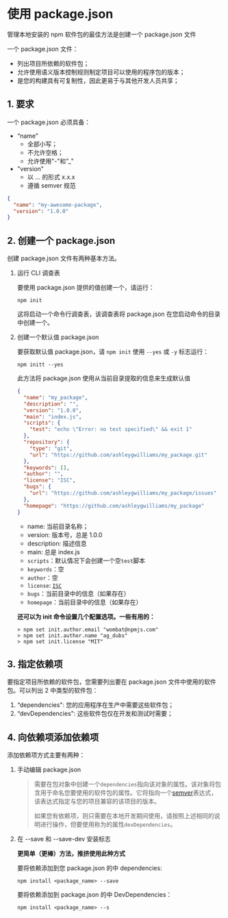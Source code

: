 #  使用 package.json

管理本地安装的 npm 软件包的最佳方法是创建一个 package.json 文件

一个 package.json 文件：

* 列出项目所依赖的软件包；
* 允许使用语义版本控制规则制定项目可以使用的程序包的版本；
* 是您的构建具有可复制性，因此更易于与其他开发人员共享；



## 1. 要求

一个 package.json 必须具备：

* “name"
  * 全部小写；
  * 不允许空格；
  * 允许使用"-"和”_"
* "version"
  * 以 ... 的形式 x.x.x
  * 遵循 semver 规范

```json
{
  "name": "my-awesome-package",
  "version": "1.0.0"
}
```



## 2. 创建一个 package.json

创建 package.json 文件有两种基本方法。

1. 运行 CLI 调查表

   要使用 package.json 提供的值创建一个，请运行：

   `npm init`

   这将启动一个命令行调查表，该调查表将 package.json 在您启动命令的目录中创建一个。

2. 创建一个默认值 package.json

   要获取默认值 package.json，请 `npm init` 使用 `--yes` 或 `-y` 标志运行：

   `npm initt --yes`

   此方法将 package.json 使用从当前目录提取的信息来生成默认值

   ```json
   {
     "name": "my_package",
     "description": "",
     "version": "1.0.0",
     "main": "index.js",
     "scripts": {
       "test": "echo \"Error: no test specified\" && exit 1"
     },
     "repository": {
       "type": "git",
       "url": "https://github.com/ashleygwilliams/my_package.git"
     },
     "keywords": [],
     "author": "",
     "license": "ISC",
     "bugs": {
       "url": "https://github.com/ashleygwilliams/my_package/issues"
     },
     "homepage": "https://github.com/ashleygwilliams/my_package"
   }
   ```

   * name: 当前目录名称；
   * version: 版本号，总是 1.0.0
   * description: 描述信息
   * main: 总是 index.js
   * `scripts`：默认情况下会创建一个空`test`脚本
   * `keywords`：空
   * `author`：空
   * `license`: [`ISC`](https://opensource.org/licenses/ISC)
   * `bugs`：当前目录中的信息（如果存在）
   * `homepage`：当前目录中的信息（如果存在）

   **还可以为 init 命令设置几个配置选项。一些有用的：**

   ```
   > npm set init.author.email "wombat@npmjs.com"
   > npm set init.author.name "ag_dubs"
   > npm set init.license "MIT"
   ```



## 3. 指定依赖项

要指定项目所依赖的软件包，您需要列出要在 package.json 文件中使用的软件包。可以列出 2 中类型的软件包：

1. “dependencies": 您的应用程序在生产中需要这些软件包；
2. “devDependencies": 这些软件包仅在开发和测试时需要；



## 4. 向依赖项添加依赖项

添加依赖项方式主要有两种：

1. 手动编辑 package.json

   > 需要在包对象中创建一个`dependencies`指向该对象的属性。该对象将包含用于命名您要使用的软件包的属性。它将指向一个[semver](https://www.npmjs.cn/getting-started/using-a-package.json/docs.npmjs.com/getting-started/semantic-versioning)表达式，该表达式指定与您的项目兼容的该项目的版本。
   >
   > 如果您有依赖项，则只需要在本地开发期间使用，请按照上述相同的说明进行操作，但要使用称为的属性`devDependencies`。

2. 在 --save 和 --save-dev 安装标志

   **更简单（更棒）方法，推挤使用此种方式**

   要将依赖添加到您 package.json 的中 dependencies:

   `npm install <package_name> --save`

   要将依赖添加到 package.json 的中 DevDependencies：

   `npm install <package_name> --s`
